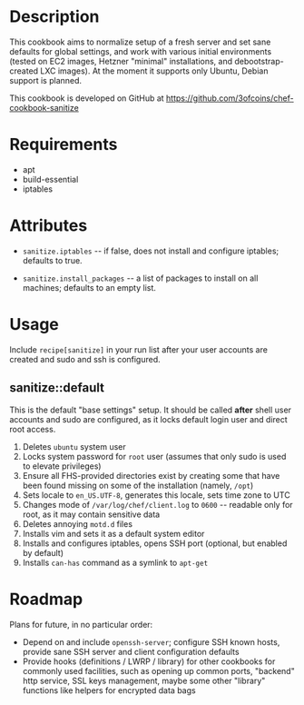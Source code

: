 Description
===========

This cookbook aims to normalize setup of a fresh server and set sane
defaults for global settings, and work with various initial
environments (tested on EC2 images, Hetzner "minimal" installations,
and debootstrap-created LXC images). At the moment it supports only
Ubuntu, Debian support is planned.

This cookbook is developed on GitHub at
https://github.com/3ofcoins/chef-cookbook-sanitize

Requirements
============

* apt
* build-essential
* iptables

Attributes
==========

* `sanitize.iptables` -- if false, does not install and configure
  iptables; defaults to true.

* `sanitize.install_packages` -- a list of packages to install on all
  machines; defaults to an empty list.

Usage
=====

Include `recipe[sanitize]` in your run list after your user accounts
are created and sudo and ssh is configured.

sanitize::default
-----------------

This is the default "base settings" setup. It should be called
**after** shell user accounts and sudo are configured, as it locks
default login user and direct root access.

1. Deletes `ubuntu` system user
2. Locks system password for `root` user (assumes that only sudo is
   used to elevate privileges)
3. Ensure all FHS-provided directories exist by creating some that
   have been found missing on some of the installation (namely,
   `/opt`)
4. Sets locale to `en_US.UTF-8`, generates this locale, sets time zone
   to UTC
5. Changes mode of `/var/log/chef/client.log` to `0600` -- readable
   only for root, as it may contain sensitive data
6. Deletes annoying `motd.d` files
7. Installs vim and sets it as a default system editor
8. Installs and configures iptables, opens SSH port (optional, but
   enabled by default)
9. Installs `can-has` command as a symlink to `apt-get`

Roadmap
=======

Plans for future, in no particular order:

* Depend on and include `openssh-server`; configure SSH known hosts,
  provide sane SSH server and client configuration defaults
* Provide hooks (definitions / LWRP / library) for other cookbooks for
  commonly used facilities, such as opening up common ports, "backend"
  http service, SSL keys management, maybe some other "library"
  functions like helpers for encrypted data bags
